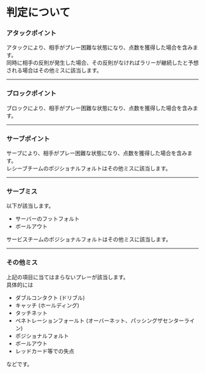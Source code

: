# 判定について

### アタックポイント

アタックにより、相手がプレー困難な状態になり、点数を獲得した場合を含みます。  
同時に相手の反則が発生した場合、その反則がなければラリーが継続したと予想される場合はその他ミスに該当します。

---

### ブロックポイント

ブロックにより、相手がプレー困難な状態になり、点数を獲得した場合を含みます。

---

### サーブポイント

サーブにより、相手がプレー困難な状態になり、点数を獲得した場合を含みます。  
レシーブチームのポジショナルフォルトはその他ミスに該当します。

---

### サーブミス

以下が該当します。

- サーバーのフットフォルト
- ボールアウト

サービスチームのポジショナルフォルトはその他ミスに該当します。

---

### その他ミス

上記の項目に当てはまらないプレーが該当します。  
具体的には

- ダブルコンタクト (ドリブル)
- キャッチ (ホールディング)
- タッチネット
- ペネトレーションフォールト (オーバーネット、パッシングザセンターライン)
- ポジショナルフォルト
- ボールアウト
- レッドカード等での失点

などです。
